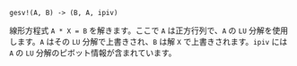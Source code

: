 ```
gesv!(A, B) -> (B, A, ipiv)
```

線形方程式 `A * X = B` を解きます。ここで `A` は正方行列で、`A` の `LU` 分解を使用します。`A` はその `LU` 分解で上書きされ、`B` は解 `X` で上書きされます。`ipiv` には `A` の `LU` 分解のピボット情報が含まれています。
